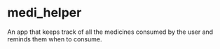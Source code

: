 # medi_helper
An app that keeps track of all the medicines consumed by the user and reminds them when to consume.

